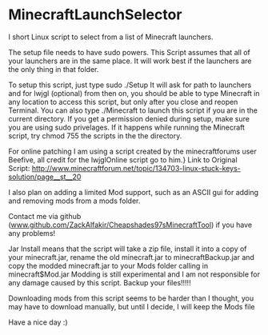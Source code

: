 MinecraftLaunchSelector
=======================

I short Linux script to select from a list of Minecraft launchers.

The setup file needs to have sudo powers. This Script assumes that all of your launchers are in the same place.
It will work best if the launchers are the only thing in that folder.

To setup this script, just type
sudo ./Setup
It will ask for path to launchers and for lwjgl (optional)
from then on, you should be able to type Minecraft in any location to access this script, but only after you close and reopen Terminal. You can also type ./Minecraft to launch this script if you are in the current directory. 
If you get a permission denied during setup, make sure you are using sudo privelages. If it happens while running the Minecraft script, try chmod 755 the scripts in the the directory.

For online patching I am using a script created by the minecraftforums user Beefive, all credit for the lwjglOnline script go to him.}
Link to Original Script: http://www.minecraftforum.net/topic/134703-linux-stuck-keys-solution/page__st__20

I also plan on adding a limited Mod support, such as an ASCII gui for adding and removing mods from a mods folder.

Contact me via github (www.github.com/ZackAlfakir/Cheapshades97sMinecraftTool) if you have any problems!

Jar Install means that the script will take a zip file, install it into a copy of your minecraft.jar, rename the old minecraft.jar to minecraftBackup.jar and copy the modded minecraft.jar to your Mods folder calling in minecraft$Mod.jar
Modding is still experimental and I am not responsible for any damage caused by this script. Backup your files!!!!!

Downloading mods from this script seems to be harder than I thought, you may have to download manually, but until I decide, I will keep the Mods file

Have a nice day :)
